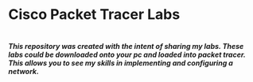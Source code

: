 <h1> Cisco Packet Tracer Labs <h1/>
<h5>
This repository was created with the intent of sharing my labs. These labs could be downloaded onto your pc and loaded into packet tracer. This allows you to see my skills in
implementing and configuring a network. 
<h5/>
